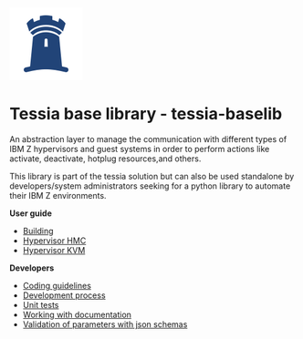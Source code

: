 <!--
Copyright 2016, 2017 IBM Corp.

Licensed under the Apache License, Version 2.0 (the "License");
you may not use this file except in compliance with the License.
You may obtain a copy of the License at

   http://www.apache.org/licenses/LICENSE-2.0

Unless required by applicable law or agreed to in writing, software
distributed under the License is distributed on an "AS IS" BASIS,
WITHOUT WARRANTIES OR CONDITIONS OF ANY KIND, either express or implied.
See the License for the specific language governing permissions and
limitations under the License.
-->
![Logo](img/logo_128.png)

# Tessia base library - tessia-baselib

An abstraction layer to manage the communication with different types of IBM Z hypervisors and guest systems in order to perform actions like activate, deactivate,
hotplug resources,and others.

This library is part of the tessia solution but can also be used standalone by developers/system administrators seeking for a python library to automate their IBM Z environments.

**User guide**

- [Building](users/build.md)
- [Hypervisor HMC](users/hypervisor_hmc.md)
- [Hypervisor KVM](users/hypervisor_kvm.md)

**Developers**

- [Coding guidelines](developers/coding_guidelines.md)
- [Development process](developers/dev_process.md)
- [Unit tests](developers/unit_tests.md)
- [Working with documentation](developers/documentation.md)
- [Validation of parameters with json schemas](developers/params_validation.md)
